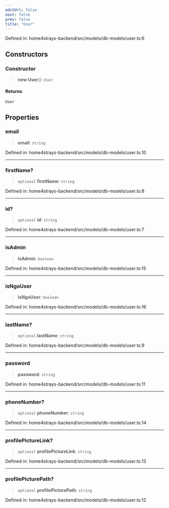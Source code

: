 ```yaml
---
editUrl: false
next: false
prev: false
title: "User"
---
```


Defined in: home4strays-backend/src/models/db-models/user.ts:6

## Constructors

### Constructor

> **new User**(): `User`

#### Returns

`User`

## Properties

### email

> **email**: `string`

Defined in: home4strays-backend/src/models/db-models/user.ts:10

***

### firstName?

> `optional` **firstName**: `string`

Defined in: home4strays-backend/src/models/db-models/user.ts:8

***

### id?

> `optional` **id**: `string`

Defined in: home4strays-backend/src/models/db-models/user.ts:7

***

### isAdmin

> **isAdmin**: `boolean`

Defined in: home4strays-backend/src/models/db-models/user.ts:15

***

### isNgoUser

> **isNgoUser**: `boolean`

Defined in: home4strays-backend/src/models/db-models/user.ts:16

***

### lastName?

> `optional` **lastName**: `string`

Defined in: home4strays-backend/src/models/db-models/user.ts:9

***

### password

> **password**: `string`

Defined in: home4strays-backend/src/models/db-models/user.ts:11

***

### phoneNumber?

> `optional` **phoneNumber**: `string`

Defined in: home4strays-backend/src/models/db-models/user.ts:14

***

### profilePictureLink?

> `optional` **profilePictureLink**: `string`

Defined in: home4strays-backend/src/models/db-models/user.ts:13

***

### profilePicturePath?

> `optional` **profilePicturePath**: `string`

Defined in: home4strays-backend/src/models/db-models/user.ts:12
